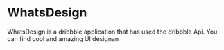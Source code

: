 # WhatsDesign
WhatsDesign is a dribbble application that has used the dribbble Api. You can find cool and amazing UI designan 
